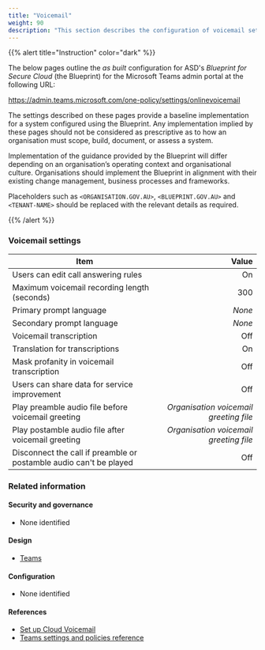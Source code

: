 ```yaml
---
title: "Voicemail"
weight: 90
description: "This section describes the configuration of voicemail settings within Microsoft Teams associated with systems built according to guidance in ASD's Blueprint for Secure Cloud."
---
```


{{% alert title="Instruction" color="dark" %}}

The below pages outline the _as built_ configuration for ASD's _Blueprint for Secure Cloud_ (the Blueprint) for the Microsoft Teams admin portal at the following URL:

<https://admin.teams.microsoft.com/one-policy/settings/onlinevoicemail>

The settings described on these pages provide a baseline implementation for a system configured using the Blueprint. Any implementation implied by these pages should not be considered as prescriptive as to how an organisation must scope, build, document, or assess a system.

Implementation of the guidance provided by the Blueprint will differ depending on an organisation’s operating context and organisational culture. Organisations should implement the Blueprint in alignment with their existing change management, business processes and frameworks.

Placeholders such as `<ORGANISATION.GOV.AU>`, `<BLUEPRINT.GOV.AU>` and `<TENANT-NAME>` should be replaced with the relevant details as required.

{{% /alert %}}

### Voicemail settings

| Item                                                               |                                  Value |
| ------------------------------------------------------------------ | -------------------------------------: |
| Users can edit call answering rules                                |                                     On |
| Maximum voicemail recording length (seconds)                       |                                    300 |
| Primary prompt language                                            |                                 _None_ |
| Secondary prompt language                                          |                                 _None_ |
| Voicemail transcription                                            |                                    Off |
| Translation for transcriptions                                     |                                     On |
| Mask profanity in voicemail transcription                          |                                    Off |
| Users can share data for service improvement                       |                                    Off |
| Play preamble audio file before voicemail greeting                 | _Organisation voicemail greeting file_ |
| Play postamble audio file after voicemail greeting                 | _Organisation voicemail greeting file_ |
| Disconnect the call if preamble or postamble audio can't be played |                                    Off |

### Related information

#### Security and governance

- None identified

#### Design

- [Teams](/design/shared-services/teams)

#### Configuration

- None identified

#### References

- [Set up Cloud Voicemail](https://learn.microsoft.com/en-au/microsoftteams/set-up-phone-system-voicemail#setting-voicemail-policies-in-your-organization)
- [Teams settings and policies reference](https://learn.microsoft.com/en-au/microsoftteams/settings-policies-reference)
